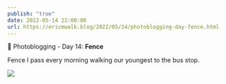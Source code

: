 ```yaml
---
publish: "true"
date: 2022-05-14 22:00:00
url: https://ericmwalk.blog/2022/05/14/photoblogging-day-fence.html
---
```

📸 Photoblogging - Day 14: **Fence**

Fence I pass every morning walking our youngest to the bus stop.

![](https://ericmwalk.blog/uploads/2022/d8d4049630.jpg)